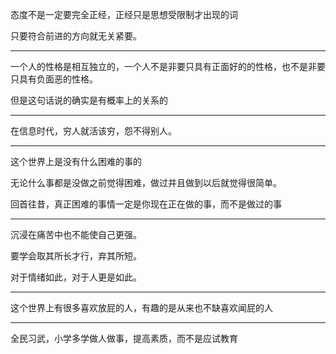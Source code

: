 态度不是一定要完全正经，正经只是思想受限制才出现的词

只要符合前进的方向就无关紧要。
___
一个人的性格是相互独立的，一个人不是非要只具有正面好的的性格，也不是非要只具有负面恶的性格。

但是这句话说的确实是有概率上的关系的
___
在信息时代，穷人就活该穷，怨不得别人。
___
这个世界上是没有什么困难的事的

无论什么事都是没做之前觉得困难，做过并且做到以后就觉得很简单。

回首往昔，真正困难的事情一定是你现在正在做的事，而不是做过的事
___
沉浸在痛苦中也不能使自己更强。

要学会取其所长才行，弃其所短。

对于情绪如此，对于人更是如此。
___
这个世界上有很多喜欢放屁的人，有趣的是从来也不缺喜欢闻屁的人
___
全民习武，小学多学做人做事，提高素质，而不是应试教育